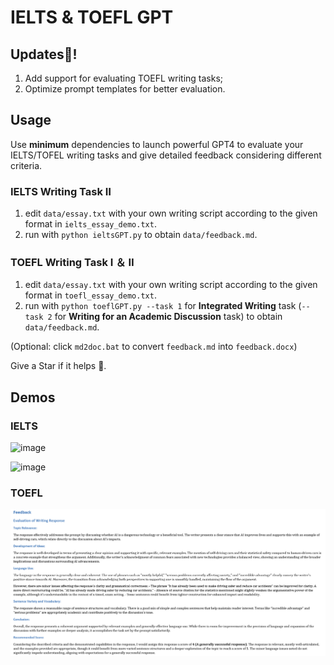 # IELTS & TOEFL GPT

## Updates🎉!

1. Add support for evaluating TOEFL writing tasks;
2. Optimize prompt templates for better evaluation.

## Usage

Use **minimum** dependencies to launch powerful GPT4 to evaluate your IELTS/TOFEL writing tasks and give detailed feedback considering different criteria.

### IELTS Writing Task Ⅱ

1. edit `data/essay.txt` with your own writing script according to the given format in `ielts_essay_demo.txt`.
2. run with `python ieltsGPT.py` to obtain `data/feedback.md`.


### TOEFL Writing Task Ⅰ ＆ Ⅱ

1. edit `data/essay.txt` with your own writing script according to the given format in `toefl_essay_demo.txt`.
2. run with `python toeflGPT.py --task 1` for **Integrated Writing** task (`--task 2` for **Writing for an Academic Discussion** task) to obtain `data/feedback.md`.

(Optional: click `md2doc.bat` to convert `feedback.md` into `feedback.docx`)

Give a Star if it helps 🤗.

## Demos

### IELTS

![image](resources/feedback_1.png)

![image](resources/feedback_2.png)

### TOEFL

![image](resources/feedback_3.png)
